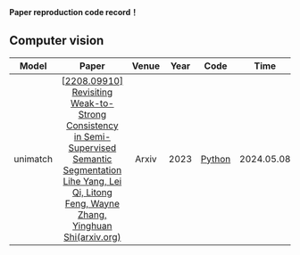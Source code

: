 **Paper reproduction code record！**

## Computer vision
|   Model    |                            Paper                             | Venue | Year |                      Code                      | Time   |
| :--------: | :----------------------------------------------------------: | :---: | :--: | :--------------------------------------------: | ------ |
|   unimatch   | [[2208.09910\] Revisiting Weak-to-Strong Consistency in Semi-Supervised Semantic Segmentation Lihe Yang, Lei Qi, Litong Feng, Wayne Zhang, Yinghuan Shi(arxiv.org)]((https://arxiv.org/abs/2208.09910)) | Arxiv | 2023 | [Python]() | 2024.05.08   |
